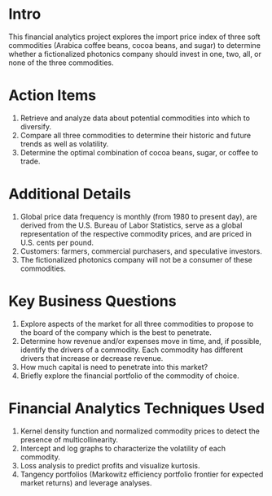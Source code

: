 # Intro
This financial analytics project explores the import price index of three soft commodities (Arabica coffee beans, cocoa beans, and sugar) to determine whether a fictionalized photonics company should invest in one, two, all, or none of the three commodities.

# Action Items
1.  Retrieve and analyze data about potential commodities into which to diversify.
2.  Compare all three commodities to determine their historic and future trends as well as volatility.
3.  Determine the optimal combination of cocoa beans, sugar, or coffee to trade.

# Additional Details
1.  Global price data frequency is monthly (from 1980 to present day), are derived from the U.S. Bureau of Labor Statistics, serve as a global representation of the respective commodity prices, and are priced in U.S. cents per pound.
2.	Customers: farmers, commercial purchasers, and speculative investors.
3. The fictionalized photonics company will not be a consumer of these commodities.

# Key Business Questions
1.  Explore aspects of the market for all three commodities to propose to the board of the company which is the best to penetrate.
2.  Determine how revenue and/or expenses move in time, and, if possible, identify the drivers of a commodity. Each commodity has different drivers that increase or decrease revenue.
3.  How much capital is need to penetrate into this market?
4.  Briefly explore the financial portfolio of the commodity of choice.

# Financial Analytics Techniques Used
1. Kernel density function and normalized commodity prices to detect the presence of multicollinearity.
2. Intercept and log graphs to characterize the volatility of each commodity.
3. Loss analysis to predict profits and visualize kurtosis.
4. Tangency portfolios (Markowitz efficiency portfolio frontier for expected market returns) and leverage analyses.
